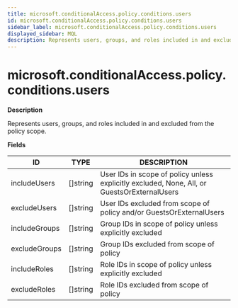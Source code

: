 ```yaml
---
title: microsoft.conditionalAccess.policy.conditions.users
id: microsoft.conditionalAccess.policy.conditions.users
sidebar_label: microsoft.conditionalAccess.policy.conditions.users
displayed_sidebar: MQL
description: Represents users, groups, and roles included in and excluded from the policy scope.
---
```


# microsoft.conditionalAccess.policy.conditions.users

**Description**

Represents users, groups, and roles included in and excluded from the policy scope.

**Fields**

| ID            | TYPE             | DESCRIPTION                                                                                 |
| ------------- | ---------------- | ------------------------------------------------------------------------------------------- |
| includeUsers  | &#91;&#93;string | User IDs in scope of policy unless explicitly excluded, None, All, or GuestsOrExternalUsers |
| excludeUsers  | &#91;&#93;string | User IDs excluded from scope of policy and/or GuestsOrExternalUsers                         |
| includeGroups | &#91;&#93;string | Group IDs in scope of policy unless explicitly excluded                                     |
| excludeGroups | &#91;&#93;string | Group IDs excluded from scope of policy                                                     |
| includeRoles  | &#91;&#93;string | Role IDs in scope of policy unless explicitly excluded                                      |
| excludeRoles  | &#91;&#93;string | Role IDs excluded from scope of policy                                                      |
